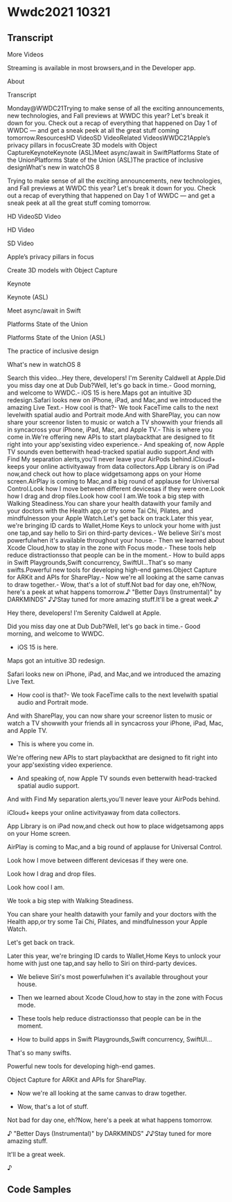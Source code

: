 # Wwdc2021 10321

## Transcript

More Videos

Streaming is available in most browsers,and in the Developer app.

About

Transcript

Monday@WWDC21Trying to make sense of all the exciting announcements, new technologies, and Fall previews at WWDC this year? Let's break it down for you. Check out a recap of everything that happened on Day 1 of WWDC — and get a sneak peek at all the great stuff coming tomorrow.ResourcesHD VideoSD VideoRelated VideosWWDC21Apple’s privacy pillars in focusCreate 3D models with Object CaptureKeynoteKeynote (ASL)Meet async/await in SwiftPlatforms State of the UnionPlatforms State of the Union (ASL)The practice of inclusive designWhat's new in watchOS 8

Trying to make sense of all the exciting announcements, new technologies, and Fall previews at WWDC this year? Let's break it down for you. Check out a recap of everything that happened on Day 1 of WWDC — and get a sneak peek at all the great stuff coming tomorrow.

HD VideoSD Video

HD Video

SD Video

Apple’s privacy pillars in focus

Create 3D models with Object Capture

Keynote

Keynote (ASL)

Meet async/await in Swift

Platforms State of the Union

Platforms State of the Union (ASL)

The practice of inclusive design

What's new in watchOS 8

Search this video…Hey there, developers! I'm Serenity Caldwell at Apple.Did you miss day one at Dub Dub?Well, let's go back in time.- Good morning, and welcome to WWDC.- iOS 15 is here.Maps got an intuitive 3D redesign.Safari looks new on iPhone, iPad, and Mac,and we introduced the amazing Live Text.- How cool is that?- We took FaceTime calls to the next levelwith spatial audio and Portrait mode.And with SharePlay, you can now share your screenor listen to music or watch a TV showwith your friends all in syncacross your iPhone, iPad, Mac, and Apple TV.- This is where you come in.We're offering new APIs to start playbackthat are designed to fit right into your app'sexisting video experience.- And speaking of, now Apple TV sounds even betterwith head-tracked spatial audio support.And with Find My separation alerts,you'll never leave your AirPods behind.iCloud+ keeps your online activityaway from data collectors.App Library is on iPad now,and check out how to place widgetsamong apps on your Home screen.AirPlay is coming to Mac,and a big round of applause for Universal Control.Look how I move between different devicesas if they were one.Look how I drag and drop files.Look how cool I am.We took a big step with Walking Steadiness.You can share your health datawith your family and your doctors with the Health app,or try some Tai Chi, Pilates, and mindfulnesson your Apple Watch.Let's get back on track.Later this year, we're bringing ID cards to Wallet,Home Keys to unlock your home with just one tap,and say hello to Siri on third-party devices.- We believe Siri's most powerfulwhen it's available throughout your house.- Then we learned about Xcode Cloud,how to stay in the zone with Focus mode.- These tools help reduce distractionsso that people can be in the moment.- How to build apps in Swift Playgrounds,Swift concurrency, SwiftUI...That's so many swifts.Powerful new tools for developing high-end games.Object Capture for ARKit and APIs for SharePlay.- Now we're all looking at the same canvas to draw together.- Wow, that's a lot of stuff.Not bad for day one, eh?Now, here's a peek at what happens tomorrow.♪ "Better Days (Instrumental)" by DARKMINDS" ♪♪Stay tuned for more amazing stuff.It'll be a great week.♪

Hey there, developers! I'm Serenity Caldwell at Apple.

Did you miss day one at Dub Dub?Well, let's go back in time.- Good morning, and welcome to WWDC.

- iOS 15 is here.

Maps got an intuitive 3D redesign.

Safari looks new on iPhone, iPad, and Mac,and we introduced the amazing Live Text.

- How cool is that?- We took FaceTime calls to the next levelwith spatial audio and Portrait mode.

And with SharePlay, you can now share your screenor listen to music or watch a TV showwith your friends all in syncacross your iPhone, iPad, Mac, and Apple TV.

- This is where you come in.

We're offering new APIs to start playbackthat are designed to fit right into your app'sexisting video experience.

- And speaking of, now Apple TV sounds even betterwith head-tracked spatial audio support.

And with Find My separation alerts,you'll never leave your AirPods behind.

iCloud+ keeps your online activityaway from data collectors.

App Library is on iPad now,and check out how to place widgetsamong apps on your Home screen.

AirPlay is coming to Mac,and a big round of applause for Universal Control.

Look how I move between different devicesas if they were one.

Look how I drag and drop files.

Look how cool I am.

We took a big step with Walking Steadiness.

You can share your health datawith your family and your doctors with the Health app,or try some Tai Chi, Pilates, and mindfulnesson your Apple Watch.

Let's get back on track.

Later this year, we're bringing ID cards to Wallet,Home Keys to unlock your home with just one tap,and say hello to Siri on third-party devices.

- We believe Siri's most powerfulwhen it's available throughout your house.

- Then we learned about Xcode Cloud,how to stay in the zone with Focus mode.

- These tools help reduce distractionsso that people can be in the moment.

- How to build apps in Swift Playgrounds,Swift concurrency, SwiftUI...

That's so many swifts.

Powerful new tools for developing high-end games.

Object Capture for ARKit and APIs for SharePlay.

- Now we're all looking at the same canvas to draw together.

- Wow, that's a lot of stuff.

Not bad for day one, eh?Now, here's a peek at what happens tomorrow.

♪ "Better Days (Instrumental)" by DARKMINDS" ♪♪Stay tuned for more amazing stuff.

It'll be a great week.

♪

## Code Samples

